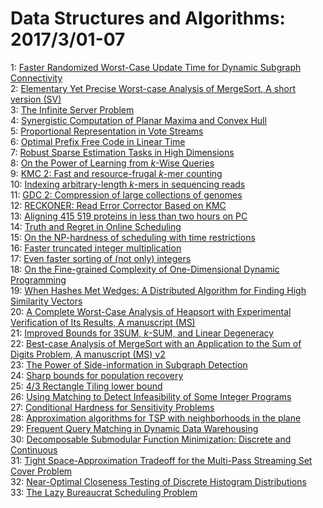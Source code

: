 # Data Structures and Algorithms: 2017/3/01-07  
1: [Faster Randomized Worst-Case Update Time for Dynamic Subgraph  Connectivity](https://doi.org/10.48550/arXiv.1611.09072)  
2: [Elementary Yet Precise Worst-case Analysis of MergeSort, A short version  (SV)](https://doi.org/10.48550/arXiv.1702.08443)  
3: [The Infinite Server Problem](https://doi.org/10.48550/arXiv.1702.08474)  
4: [Synergistic Computation of Planar Maxima and Convex Hull](https://doi.org/10.48550/arXiv.1702.08545)  
5: [Proportional Representation in Vote Streams](https://doi.org/10.48550/arXiv.1702.08862)  
6: [Optimal Prefix Free Code in Linear Time](https://doi.org/10.48550/arXiv.1204.5801)  
7: [Robust Sparse Estimation Tasks in High Dimensions](https://doi.org/10.48550/arXiv.1702.05860)  
8: [On the Power of Learning from $k$-Wise Queries](https://doi.org/10.48550/arXiv.1703.00066)  
9: [KMC 2: Fast and resource-frugal $k$-mer counting](https://doi.org/10.48550/arXiv.1407.1507)  
10: [Indexing arbitrary-length $k$-mers in sequencing reads](https://doi.org/10.48550/arXiv.1502.01861)  
11: [GDC 2: Compression of large collections of genomes](https://doi.org/10.48550/arXiv.1503.01624)  
12: [RECKONER: Read Error Corrector Based on KMC](https://doi.org/10.48550/arXiv.1602.03086)  
13: [Aligning 415 519 proteins in less than two hours on PC](https://doi.org/10.48550/arXiv.1603.06958)  
14: [Truth and Regret in Online Scheduling](https://doi.org/10.48550/arXiv.1703.00484)  
15: [On the NP-hardness of scheduling with time restrictions](https://doi.org/10.48550/arXiv.1703.00575)  
16: [Faster truncated integer multiplication](https://doi.org/10.48550/arXiv.1703.00640)  
17: [Even faster sorting of (not only) integers](https://doi.org/10.48550/arXiv.1703.00687)  
18: [On the Fine-grained Complexity of One-Dimensional Dynamic Programming](https://doi.org/10.48550/arXiv.1703.00941)  
19: [When Hashes Met Wedges: A Distributed Algorithm for Finding High  Similarity Vectors](https://doi.org/10.48550/arXiv.1703.01054)  
20: [A Complete Worst-Case Analysis of Heapsort with Experimental  Verification of Its Results, A manuscript (MS)](https://doi.org/10.48550/arXiv.1504.01459)  
21: [Improved Bounds for 3SUM, $k$-SUM, and Linear Degeneracy](https://doi.org/10.48550/arXiv.1512.05279)  
22: [Best-case Analysis of MergeSort with an Application to the Sum of Digits  Problem, A manuscript (MS) v2](https://doi.org/10.48550/arXiv.1607.04604)  
23: [The Power of Side-information in Subgraph Detection](https://doi.org/10.48550/arXiv.1611.04847)  
24: [Sharp bounds for population recovery](https://doi.org/10.48550/arXiv.1703.01474)  
25: [4/3 Rectangle Tiling lower bound](https://doi.org/10.48550/arXiv.1703.01475)  
26: [Using Matching to Detect Infeasibility of Some Integer Programs](https://doi.org/10.48550/arXiv.1703.01532)  
27: [Conditional Hardness for Sensitivity Problems](https://doi.org/10.48550/arXiv.1703.01638)  
28: [Approximation algorithms for TSP with neighborhoods in the plane](https://doi.org/10.48550/arXiv.1703.01640)  
29: [Frequent Query Matching in Dynamic Data Warehousing](https://doi.org/10.48550/arXiv.1703.01727)  
30: [Decomposable Submodular Function Minimization: Discrete and Continuous](https://doi.org/10.48550/arXiv.1703.01830)  
31: [Tight Space-Approximation Tradeoff for the Multi-Pass Streaming Set  Cover Problem](https://doi.org/10.48550/arXiv.1703.01847)  
32: [Near-Optimal Closeness Testing of Discrete Histogram Distributions](https://doi.org/10.48550/arXiv.1703.01913)  
33: [The Lazy Bureaucrat Scheduling Problem](https://doi.org/10.48550/arXiv.cs/0210024)  